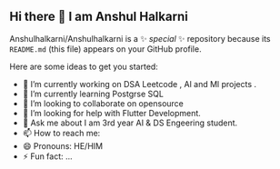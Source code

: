 ## Hi there 👋 I am Anshul Halkarni


Anshulhalkarni/Anshulhalkarni is a ✨ _special_ ✨ repository because its `README.md` (this file) appears on your GitHub profile.

Here are some ideas to get you started:

- 🔭 I’m currently working on DSA Leetcode , Al and Ml projects .
- 🌱 I’m currently learning Postgrse SQL
- 👯 I’m looking to collaborate on opensource
- 🤔 I’m looking for help with Flutter Development.
- 💬 Ask me about I am 3rd year AI & DS Engeering student.
- 📫 How to reach me: 
- 😄 Pronouns: HE/HIM
- ⚡ Fun fact: ...

